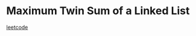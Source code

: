 Maximum Twin Sum of a Linked List
=================================
[leetcode](https://leetcode.com/problems/maximum-twin-sum-of-a-linked-list)
